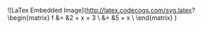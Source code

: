 ![LaTex Embedded Image](http://latex.codecogs.com/svg.latex?
\begin{matrix}
 f &= &2 + x + 3 \\
 &= &5 + x \\
\end{matrix}
)